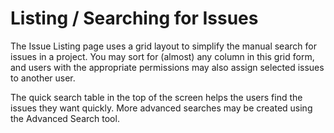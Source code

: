 # Listing / Searching for Issues

The Issue Listing page uses a grid layout to simplify the manual search for
issues in a project. You may sort for (almost) any column in this grid form, and
users with the appropriate permissions may also assign selected issues to
another user.

The quick search table in the top of the screen helps the users find the issues
they want quickly. More advanced searches may be created using the Advanced
Search tool.
